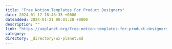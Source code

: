 ```yaml
---
title: "Free Notion Templates For Product Designers"
date: 2024-01-17 18:46:35 +0000
dateadded: 2024-01-21 00:01:28 +0000
description: ""
link: "https://uxplanet.org/free-notion-templates-for-product-designers-03c24f810bd6?source=rss----819cc2aaeee0---4"
category:
directory: _directory/ux-planet.md
---
```

